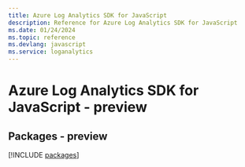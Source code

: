 ```yaml
---
title: Azure Log Analytics SDK for JavaScript
description: Reference for Azure Log Analytics SDK for JavaScript
ms.date: 01/24/2024
ms.topic: reference
ms.devlang: javascript
ms.service: loganalytics
---
```

# Azure Log Analytics SDK for JavaScript - preview
## Packages - preview
[!INCLUDE [packages](log-analytics-index.md)]